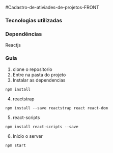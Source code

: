 #Cadastro-de-ativiades-de-projetos-FRONT

### Tecnologias utilizadas



### Dependências
Reactjs

### Guia
1. clone o repositorio
2. Entre na pasta do projeto
3. Instalar as dependencias

```  
npm install
```
4. reactstrap
```  
npm install --save reactstrap react react-dom
```
5.  react-scripts
```
npm install react-scripts --save
```
6. Inicio o server
```  
npm start
```

